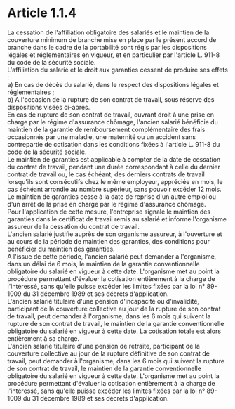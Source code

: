 # Article 1.1.4

  
La cessation de l'affiliation obligatoire des salariés et le maintien de la couverture minimum de branche mise en place par le présent accord de branche dans le cadre de la portabilité sont régis par les dispositions légales et réglementaires en vigueur, et en particulier par l'article L. 911-8 du code de la sécurité sociale.   
L'affiliation du salarié et le droit aux garanties cessent de produire ses effets :   
a) En cas de décès du salarié, dans le respect des dispositions légales et réglementaires ;   
b) A l'occasion de la rupture de son contrat de travail, sous réserve des dispositions visées ci-après.   
En cas de rupture de son contrat de travail, ouvrant droit à une prise en charge par le régime d'assurance chômage, l'ancien salarié bénéficie du maintien de la garantie de remboursement complémentaire des frais occasionnés par une maladie, une maternité ou un accident sans contrepartie de cotisation dans les conditions fixées à l'article L. 911-8 du code de la sécurité sociale.   
Le maintien de garanties est applicable à compter de la date de cessation du contrat de travail, pendant une durée correspondant à celle du dernier contrat de travail ou, le cas échéant, des derniers contrats de travail lorsqu'ils sont consécutifs chez le même employeur, appréciée en mois, le cas échéant arrondie au nombre supérieur, sans pouvoir excéder 12 mois.   
Le maintien de garanties cesse à la date de reprise d'un autre emploi ou d'un arrêt de la prise en charge par le régime d'assurance chômage.   
Pour l'application de cette mesure, l'entreprise signale le maintien des garanties dans le certificat de travail remis au salarié et informe l'organisme assureur de la cessation du contrat de travail.   
L'ancien salarié justifie auprès de son organisme assureur, à l'ouverture et au cours de la période de maintien des garanties, des conditions pour bénéficier du maintien des garanties.   
A l'issue de cette période, l'ancien salarié peut demander à l'organisme, dans un délai de 6 mois, le maintien de la garantie conventionnelle obligatoire du salarié en vigueur à cette date. L'organisme met au point la procédure permettant d'évaluer la cotisation entièrement à la charge de l'intéressé, sans qu'elle puisse excéder les limites fixées par la loi n° 89-1009 du 31 décembre 1989 et ses décrets d'application.   
L'ancien salarié titulaire d'une pension d'incapacité ou d'invalidité, participant de la couverture collective au jour de la rupture de son contrat de travail, peut demander à l'organisme, dans les 6 mois qui suivent la rupture de son contrat de travail, le maintien de la garantie conventionnelle obligatoire du salarié en vigueur à cette date. La cotisation totale est alors entièrement à sa charge.   
L'ancien salarié titulaire d'une pension de retraite, participant de la couverture collective au jour de la rupture définitive de son contrat de travail, peut demander à l'organisme, dans les 6 mois qui suivent la rupture de son contrat de travail, le maintien de la garantie conventionnelle obligatoire du salarié en vigueur à cette date. L'organisme met au point la procédure permettant d'évaluer la cotisation entièrement à la charge de l'intéressé, sans qu'elle puisse excéder les limites fixées par la loi n° 89-1009 du 31 décembre 1989 et ses décrets d'application.


